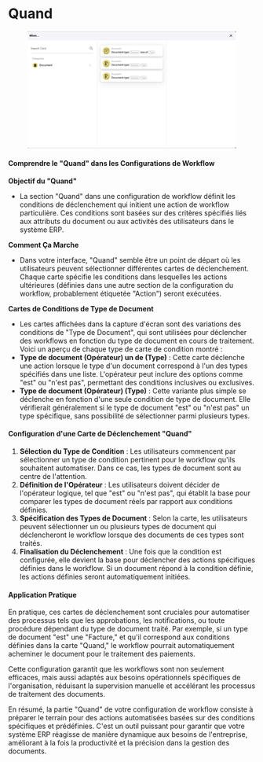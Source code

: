 # Quand

<figure><img src="../../../../.gitbook/assets/Bildschirmfoto 2024-05-04 um 16.25.45.png" alt=""><figcaption></figcaption></figure>

#### Comprendre le "Quand" dans les Configurations de Workflow

**Objectif du "Quand"**

* La section "Quand" dans une configuration de workflow définit les conditions de déclenchement qui initient une action de workflow particulière. Ces conditions sont basées sur des critères spécifiés liés aux attributs du document ou aux activités des utilisateurs dans le système ERP.

**Comment Ça Marche**

* Dans votre interface, "Quand" semble être un point de départ où les utilisateurs peuvent sélectionner différentes cartes de déclenchement. Chaque carte spécifie les conditions dans lesquelles les actions ultérieures (définies dans une autre section de la configuration du workflow, probablement étiquetée "Action") seront exécutées.

**Cartes de Conditions de Type de Document**

* Les cartes affichées dans la capture d'écran sont des variations des conditions de "Type de Document", qui sont utilisées pour déclencher des workflows en fonction du type de document en cours de traitement. Voici un aperçu de chaque type de carte de condition montré :
* **Type de document (Opérateur) un de (Type)** : Cette carte déclenche une action lorsque le type d'un document correspond à l'un des types spécifiés dans une liste. L'opérateur peut inclure des options comme "est" ou "n'est pas", permettant des conditions inclusives ou exclusives.
* **Type de document (Opérateur) (Type)** : Cette variante plus simple se déclenche en fonction d'une seule condition de type de document. Elle vérifierait généralement si le type de document "est" ou "n'est pas" un type spécifique, sans possibilité de sélectionner parmi plusieurs types.

#### Configuration d'une Carte de Déclenchement "Quand"

1. **Sélection du Type de Condition** : Les utilisateurs commencent par sélectionner un type de condition pertinent pour le workflow qu'ils souhaitent automatiser. Dans ce cas, les types de document sont au centre de l'attention.
2. **Définition de l'Opérateur** : Les utilisateurs doivent décider de l'opérateur logique, tel que "est" ou "n'est pas", qui établit la base pour comparer les types de document réels par rapport aux conditions définies.
3. **Spécification des Types de Document** : Selon la carte, les utilisateurs peuvent sélectionner un ou plusieurs types de document qui déclencheront le workflow lorsque des documents de ces types sont traités.
4. **Finalisation du Déclenchement** : Une fois que la condition est configurée, elle devient la base pour déclencher des actions spécifiques définies dans le workflow. Si un document répond à la condition définie, les actions définies seront automatiquement initiées.

#### Application Pratique

En pratique, ces cartes de déclenchement sont cruciales pour automatiser des processus tels que les approbations, les notifications, ou toute procédure dépendant du type de document traité. Par exemple, si un type de document "est" une "Facture," et qu'il correspond aux conditions définies dans la carte "Quand," le workflow pourrait automatiquement acheminer le document pour le traitement des paiements.

Cette configuration garantit que les workflows sont non seulement efficaces, mais aussi adaptés aux besoins opérationnels spécifiques de l'organisation, réduisant la supervision manuelle et accélérant les processus de traitement des documents.

En résumé, la partie "Quand" de votre configuration de workflow consiste à préparer le terrain pour des actions automatisées basées sur des conditions spécifiques et prédéfinies. C'est un outil puissant pour garantir que votre système ERP réagisse de manière dynamique aux besoins de l'entreprise, améliorant à la fois la productivité et la précision dans la gestion des documents.
